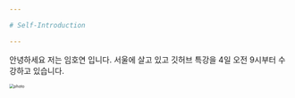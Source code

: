 ```yaml
---

# Self-Introduction

---
```




안녕하세요 저는 임호연 입니다. 
서울에 살고 있고 깃허브 특강을 4일 오전 9시부터 수강하고 있습니다. 

 

<img src="md-images/7edffaebacda1c3dffae0a47347c5aa3.jpeg" alt="photo" style="zoom:50%;" />



